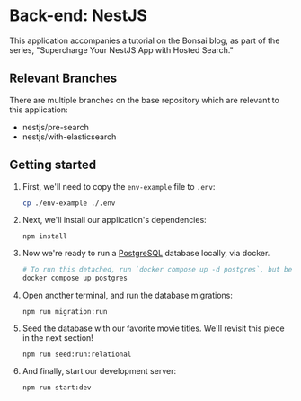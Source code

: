 # Back-end: NestJS

This application accompanies a tutorial on the Bonsai blog, as part of the series, 
"Supercharge Your NestJS App with Hosted Search." 

## Relevant Branches

There are multiple branches on the base repository which are relevant to this application:

- nestjs/pre-search
- nestjs/with-elasticsearch

## Getting started

1. First, we'll need to copy the `env-example` file to `.env`:
   ```sh
   cp ./env-example ./.env
   ```

2. Next, we'll install our application's dependencies:
   ```shell
   npm install
   ```

3. Now we're ready to run a [PostgreSQL](https://www.postgresql.org/) database locally, via docker. 
   ```sh
   # To run this detached, run `docker compose up -d postgres`, but beware of silent failures!
   docker compose up postgres
   ```

4. Open another terminal, and run the database migrations:
   ```shell
   npm run migration:run
   ```

5. Seed the database with our favorite movie titles. We'll revisit this piece in the next section!
   ```
   npm run seed:run:relational
   ```

6. And finally, start our development server:
   ```shell
   npm run start:dev
   ```

